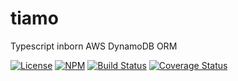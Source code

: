# tiamo

Typescript inborn AWS DynamoDB ORM

[![License][ico-license]][link-license]
[![NPM][ico-npm]][link-npm]
[![Build Status][ico-build]][link-build]
[![Coverage Status][ico-codecov]][link-codecov]

##

[ico-license]: https://img.shields.io/github/license/vitarn/tiamo.svg
[ico-npm]: https://img.shields.io/npm/v/tiamo.svg
[ico-build]: https://travis-ci.org/vitarn/tiamo.svg?branch=master
[ico-codecov]: https://codecov.io/gh/vitarn/tiamo/branch/master/graph/badge.svg

[link-license]: ./blob/master/LICENSE
[link-npm]: https://www.npmjs.com/package/tiamo
[link-build]: https://travis-ci.org/vitarn/tiamo
[link-codecov]: https://codecov.io/gh/vitarn/tiamo
